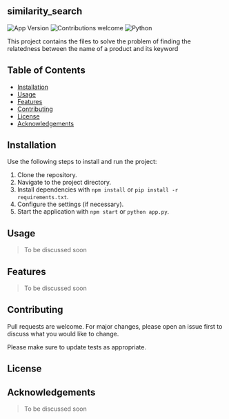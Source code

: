 ## similarity_search

![App Version](https://img.shields.io/badge/App_version-0.0.1-green.svg)
![Contributions welcome](https://img.shields.io/badge/contributions-welcome-orange.svg)
![Python](https://img.shields.io/badge/python-v3.11-blue.svg)


This project contains the files to solve the problem of finding the relatedness between the name of a product and its keyword

## Table of Contents

- [Installation](#installation)
- [Usage](#usage)
- [Features](#features)
- [Contributing](#contributing)
- [License](#license)
- [Acknowledgements](#acknowledgements)


## Installation

Use the following steps to install and run the project:

1. Clone the repository.
2. Navigate to the project directory.
3. Install dependencies with `npm install` or `pip install -r requirements.txt`.
4. Configure the settings (if necessary).
5. Start the application with `npm start` or `python app.py`.

## Usage 
> To be discussed soon 

## Features
> To be discussed soon 


##  Contributing

Pull requests are welcome. For major changes, please open an issue first
to discuss what you would like to change.

Please make sure to update tests as appropriate.



##  License

## Acknowledgements 
> To be discussed soon 


